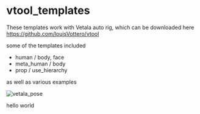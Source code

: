 # vtool_templates

These templates work with Vetala auto rig, which can be downloaded here
https://github.com/louisVottero/vtool

some of the templates included

* human / body, face
* meta_human / body
* prop / use_hierarchy

as well as various examples



![vetala_pose](https://user-images.githubusercontent.com/2879064/192540668-fd581c40-2ca5-4ca4-8b6b-649e2cebf019.png)

hello world
